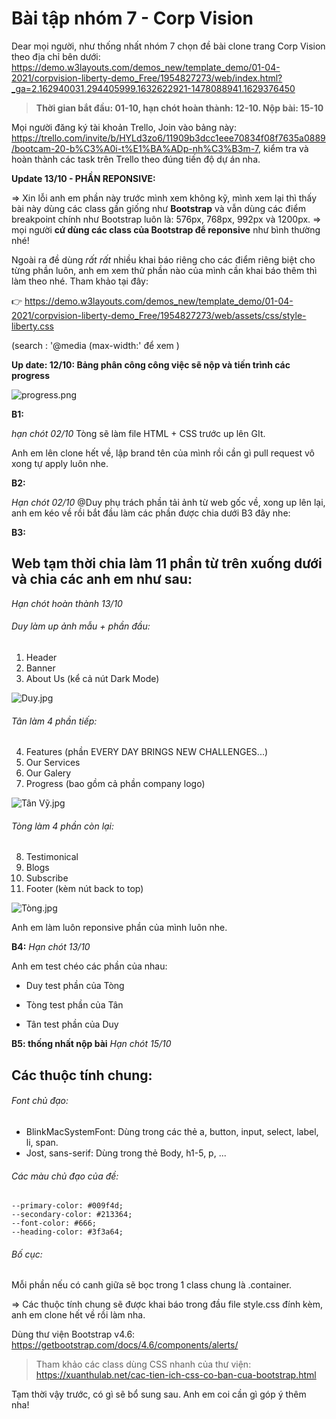 # Bài tập nhóm 7 - Corp Vision
Dear mọi người, như thống nhất nhóm 7 chọn đề bài clone trang Corp Vision theo địa chỉ bên dưới:
https://demo.w3layouts.com/demos_new/template_demo/01-04-2021/corpvision-liberty-demo_Free/1954827273/web/index.html?_ga=2.162940031.294405999.1632622921-1478088941.1629376450
>**Thời gian bắt đầu: 01-10, hạn chót hoàn thành: 12-10. Nộp bài: 15-10**

Mọi người đăng ký tài khoản Trello, Join vào bảng này: https://trello.com/invite/b/HYLd3zo6/11909b3dcc1eee70834f08f7635a0889/bootcam-20-b%C3%A0i-t%E1%BA%ADp-nh%C3%B3m-7, kiểm tra và hoàn thành các task trên Trello theo đúng tiến độ dự án nha.


**Update 13/10 - PHẦN REPONSIVE:**


=> Xin lỗi anh em phần này trước mình xem không kỹ, mình xem lại thì thấy bài này dùng các class gần giống như **Bootstrap** và vẫn dùng các điểm breakpoint chính như Bootstrap luôn là: 576px, 768px, 992px và 1200px. => mọi người **cứ dùng các class của Bootstrap để reponsive** như bình thường nhé!

Ngoài ra đề dùng _rất rất_ nhiều khai báo riêng cho các điểm riêng biệt cho từng phần luôn, anh em xem thử phần nào của mình cần khai báo thêm thì làm theo nhé. Tham khảo tại đây: 

👉 https://demo.w3layouts.com/demos_new/template_demo/01-04-2021/corpvision-liberty-demo_Free/1954827273/web/assets/css/style-liberty.css

(search : '@media (max-width:' để xem )



**Up date: 12/10: Bảng phân công công việc sẽ nộp và tiến trình các progress**

![progress.png](https://2.pik.vn/20217fd862bd-f19b-495f-b0c8-a22b12aba734.png)

**B1:**

_hạn chót 02/10_
Tòng sẽ làm file HTML + CSS trước up lên GIt.

Anh em lên clone hết về, lập brand tên của mình rồi cần gì pull request vô xong tự apply luôn nhe.

**B2:**

_Hạn chót 02/10_
@Duy phụ trách phần tải ảnh từ web gốc về, xong up lên lại, anh em kéo về rồi bắt đầu làm các phần được chia dưới B3 đây nhe:


**B3:**

## Web tạm thời chia làm 11 phần từ trên xuống dưới và chia các anh em như sau:

_Hạn chót hoàn thành 13/10_

###### Duy làm up ảnh mẫu + phần đầu:
1. Header
2. Banner
3. About Us (kể cả nút Dark Mode)

![Duy.jpg](https://2.pik.vn/2021b4cff978-88f5-4873-a10d-6dc34c2229b1.jpg)

###### Tân làm 4 phần tiếp:

4. Features (phần EVERY DAY BRINGS NEW CHALLENGES...)
5. Our Services
6. Our Galery
7. Progress (bao gồm cả phần company logo)


![Tân Vỹ.jpg](https://2.pik.vn/20219e5dfe6c-a948-469e-849e-b3005627e4d1.jpg)

###### Tòng làm 4 phần còn lại:

8. Testimonical
9. Blogs
10. Subscribe
11. Footer (kèm nút back to top)


![Tòng.jpg](https://2.pik.vn/202183ef5fba-f29a-4991-91ef-8d6026f19c94.jpg)

Anh em làm luôn reponsive phần của mình luôn nhe. 


**B4:**
_Hạn chót 13/10_

Anh em test chéo các phần của nhau:

- Duy test phần của Tòng

- Tòng test phần của Tân

- Tân test phần của Duy

**B5: thống nhất nộp bài**
_Hạn chót 15/10_

## Các thuộc tính chung:

###### Font chủ đạo:

- BlinkMacSystemFont: Dùng trong các thẻ a, button, input, select, label, li, span.
- Jost, sans-serif: Dùng trong thẻ Body, h1-5, p, ...

###### Các màu chủ đạo của đề:
    --primary-color: #009f4d;
    --secondary-color: #213364;
    --font-color: #666;
    --heading-color: #3f3a64;
    
###### Bố cục:
Mỗi phần nếu có canh giữa sẽ bọc trong 1 class chung là .container.

=> Các thuộc tính chung sẽ được khai báo trong đầu file style.css đính kèm, anh em clone hết về rồi làm nha.
    
Dùng thư viện Bootstrap v4.6: https://getbootstrap.com/docs/4.6/components/alerts/

>Tham khảo các class dùng CSS nhanh của thư viện:
>https://xuanthulab.net/cac-tien-ich-css-co-ban-cua-bootstrap.html

Tạm thời vậy trước, có gì sẽ bổ sung sau. Anh em coi cần gì góp ý thêm nha!
